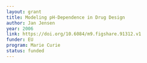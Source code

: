 ```yaml
---
layout: grant
title: Modeling pH-Dependence in Drug Design
author: Jan Jensen
year: 2006
link: https://doi.org/10.6084/m9.figshare.91312.v1
funder: EU
program: Marie Curie
status: funded
---
```

